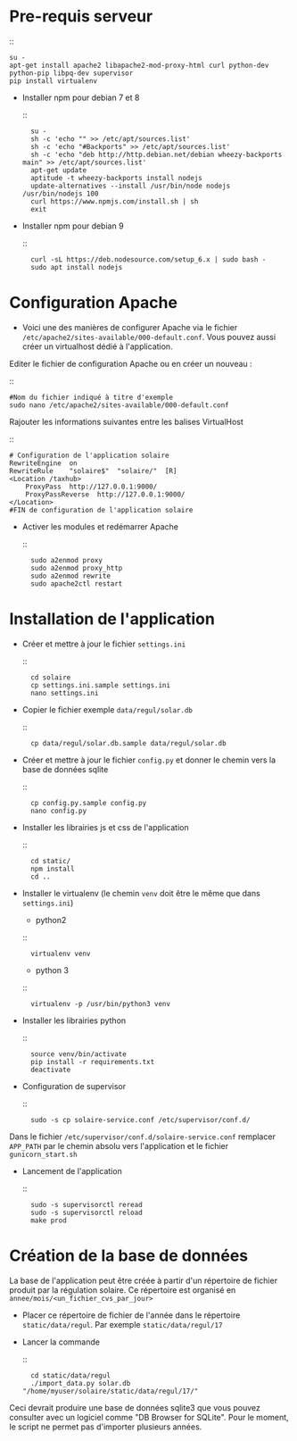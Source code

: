 Pre-requis serveur
==================

::

    su - 
    apt-get install apache2 libapache2-mod-proxy-html curl python-dev python-pip libpq-dev supervisor
    pip install virtualenv

* Installer npm pour debian 7 et 8


  ::  
        
        su -
        sh -c 'echo "" >> /etc/apt/sources.list'
        sh -c 'echo "#Backports" >> /etc/apt/sources.list'
        sh -c 'echo "deb http://http.debian.net/debian wheezy-backports main" >> /etc/apt/sources.list'
        apt-get update
        aptitude -t wheezy-backports install nodejs
        update-alternatives --install /usr/bin/node nodejs /usr/bin/nodejs 100
        curl https://www.npmjs.com/install.sh | sh
        exit


* Installer npm pour debian 9


  ::  
        
        curl -sL https://deb.nodesource.com/setup_6.x | sudo bash -
        sudo apt install nodejs


Configuration Apache
====================

* Voici une des manières de configurer Apache via le fichier ``/etc/apache2/sites-available/000-default.conf``. Vous pouvez aussi créer un virtualhost dédié à l'application.

Editer le fichier de configuration Apache ou en créer un nouveau :

::

    #Nom du fichier indiqué à titre d'exemple
    sudo nano /etc/apache2/sites-available/000-default.conf
    
Rajouter les informations suivantes entre les balises VirtualHost

::

    # Configuration de l'application solaire
    RewriteEngine  on
    RewriteRule    "solaire$"  "solaire/"  [R]
    <Location /taxhub>
        ProxyPass  http://127.0.0.1:9000/
        ProxyPassReverse  http://127.0.0.1:9000/
    </Location>
    #FIN de configuration de l'application solaire


* Activer les modules et redémarrer Apache
 
  ::  
  
        sudo a2enmod proxy
        sudo a2enmod proxy_http
        sudo a2enmod rewrite
        sudo apache2ctl restart


Installation de l'application
=============================

* Créer et mettre à jour le fichier ``settings.ini``
 
  ::  
  
        cd solaire
        cp settings.ini.sample settings.ini
        nano settings.ini

* Copier le fichier exemple ``data/regul/solar.db``
 
  ::  
  
        cp data/regul/solar.db.sample data/regul/solar.db

* Créer et mettre à jour le fichier ``config.py`` et donner le chemin vers la base de données sqlite
 
  ::  
  
        cp config.py.sample config.py
        nano config.py

* Installer les librairies js et css de l'application
 
  ::  
  
        cd static/
        npm install
        cd ..

* Installer le virtualenv (le chemin ``venv`` doit être le même que dans ``settings.ini``)
    * python2

    ::

        virtualenv venv

    * python 3

    ::

        virtualenv -p /usr/bin/python3 venv

* Installer les librairies python

    ::

        source venv/bin/activate
        pip install -r requirements.txt
        deactivate

* Configuration de supervisor

    ::

        sudo -s cp solaire-service.conf /etc/supervisor/conf.d/

Dans le fichier ``/etc/supervisor/conf.d/solaire-service.conf`` remplacer ``APP_PATH`` par le chemin absolu vers l'application et le fichier ``gunicorn_start.sh``

* Lancement de l'application

    ::
    
        sudo -s supervisorctl reread
        sudo -s supervisorctl reload
        make prod

Création de la base de données
==============================

La base de l'application peut être créée à partir d'un répertoire de fichier produit par la régulation solaire. Ce répertoire est organisé en ``annee/mois/<un_fichier_cvs_par_jour>``

* Placer ce répertoire de fichier de l'année dans le répertoire ``static/data/regul``. Par exemple ``static/data/regul/17``

* Lancer la commande

    ::

        cd static/data/regul
        ./import_data.py solar.db "/home/myuser/solaire/static/data/regul/17/"

Ceci devrait produire une base de données sqlite3 que vous pouvez consulter avec un logiciel comme "DB Browser for SQLite".
Pour le moment, le script ne permet pas d'importer plusieurs années.
